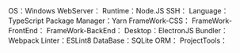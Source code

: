 OS：Windows
WebServer：
Runtime：Node.JS
SSH：
Language：TypeScript
Package Manager：Yarn
FrameWork-CSS：
FrameWork-FrontEnd：
FrameWork-BackEnd：
Desktop：ElectronJS
Bundler：Webpack
Linter：ESLint8
DataBase：SQLite
ORM：
ProjectTools：
